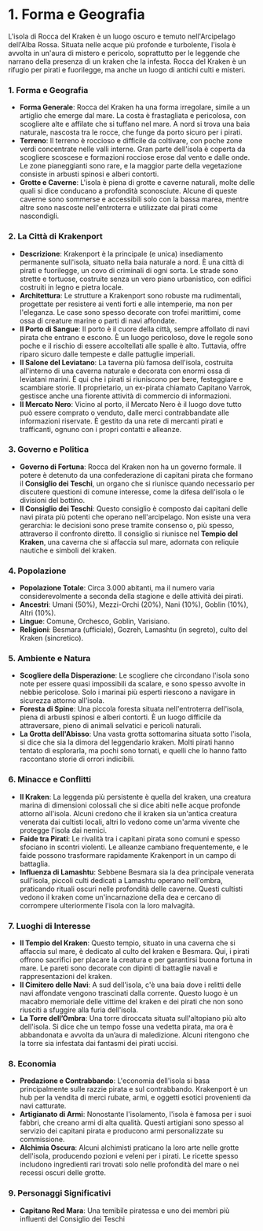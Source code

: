 # **1. Forma e Geografia**
L'isola di Rocca del Kraken è un luogo oscuro e temuto nell'Arcipelago dell'Alba Rossa. Situata nelle acque più profonde e turbolente, l'isola è avvolta in un'aura di mistero e pericolo, soprattutto per le leggende che narrano della presenza di un kraken che la infesta. Rocca del Kraken è un rifugio per pirati e fuorilegge, ma anche un luogo di antichi culti e misteri.

### **1. Forma e Geografia**
- **Forma Generale**: Rocca del Kraken ha una forma irregolare, simile a un artiglio che emerge dal mare. La costa è frastagliata e pericolosa, con scogliere alte e affilate che si tuffano nel mare. A nord si trova una baia naturale, nascosta tra le rocce, che funge da porto sicuro per i pirati.
- **Terreno**: Il terreno è roccioso e difficile da coltivare, con poche zone verdi concentrate nelle valli interne. Gran parte dell'isola è coperta da scogliere scoscese e formazioni rocciose erose dal vento e dalle onde. Le zone pianeggianti sono rare, e la maggior parte della vegetazione consiste in arbusti spinosi e alberi contorti.
- **Grotte e Caverne**: L'isola è piena di grotte e caverne naturali, molte delle quali si dice conducano a profondità sconosciute. Alcune di queste caverne sono sommerse e accessibili solo con la bassa marea, mentre altre sono nascoste nell'entroterra e utilizzate dai pirati come nascondigli.

### **2. La Città di Krakenport**
- **Descrizione**: Krakenport è la principale (e unica) insediamento permanente sull'isola, situato nella baia naturale a nord. È una città di pirati e fuorilegge, un covo di criminali di ogni sorta. Le strade sono strette e tortuose, costruite senza un vero piano urbanistico, con edifici costruiti in legno e pietra locale.
- **Architettura**: Le strutture a Krakenport sono robuste ma rudimentali, progettate per resistere ai venti forti e alle intemperie, ma non per l'eleganza. Le case sono spesso decorate con trofei marittimi, come ossa di creature marine o parti di navi affondate.
- **Il Porto di Sangue**: Il porto è il cuore della città, sempre affollato di navi pirata che entrano e escono. È un luogo pericoloso, dove le regole sono poche e il rischio di essere accoltellati alle spalle è alto. Tuttavia, offre riparo sicuro dalle tempeste e dalle pattuglie imperiali.
- **Il Salone del Leviatano**: La taverna più famosa dell'isola, costruita all'interno di una caverna naturale e decorata con enormi ossa di leviatani marini. È qui che i pirati si riuniscono per bere, festeggiare e scambiare storie. Il proprietario, un ex-pirata chiamato Capitano Varrok, gestisce anche una fiorente attività di commercio di informazioni.
- **Il Mercato Nero**: Vicino al porto, il Mercato Nero è il luogo dove tutto può essere comprato o venduto, dalle merci contrabbandate alle informazioni riservate. È gestito da una rete di mercanti pirati e trafficanti, ognuno con i propri contatti e alleanze.

### **3. Governo e Politica**
- **Governo di Fortuna**: Rocca del Kraken non ha un governo formale. Il potere è detenuto da una confederazione di capitani pirata che formano il **Consiglio dei Teschi**, un organo che si riunisce quando necessario per discutere questioni di comune interesse, come la difesa dell'isola o le divisioni del bottino.
- **Il Consiglio dei Teschi**: Questo consiglio è composto dai capitani delle navi pirata più potenti che operano nell'arcipelago. Non esiste una vera gerarchia: le decisioni sono prese tramite consenso o, più spesso, attraverso il confronto diretto. Il consiglio si riunisce nel **Tempio del Kraken**, una caverna che si affaccia sul mare, adornata con reliquie nautiche e simboli del kraken.

### **4. Popolazione**
- **Popolazione Totale**: Circa 3.000 abitanti, ma il numero varia considerevolmente a seconda della stagione e delle attività dei pirati.
- **Ancestri**: Umani (50%), Mezzi-Orchi (20%), Nani (10%), Goblin (10%), Altri (10%).
- **Lingue**: Comune, Orchesco, Goblin, Varisiano.
- **Religioni**: Besmara (ufficiale), Gozreh, Lamashtu (in segreto), culto del Kraken (sincretico).

### **5. Ambiente e Natura**
- **Scogliere della Disperazione**: Le scogliere che circondano l'isola sono note per essere quasi impossibili da scalare, e sono spesso avvolte in nebbie pericolose. Solo i marinai più esperti riescono a navigare in sicurezza attorno all'isola.
- **Foresta di Spine**: Una piccola foresta situata nell'entroterra dell'isola, piena di arbusti spinosi e alberi contorti. È un luogo difficile da attraversare, pieno di animali selvatici e pericoli naturali.
- **La Grotta dell'Abisso**: Una vasta grotta sottomarina situata sotto l'isola, si dice che sia la dimora del leggendario kraken. Molti pirati hanno tentato di esplorarla, ma pochi sono tornati, e quelli che lo hanno fatto raccontano storie di orrori indicibili.

### **6. Minacce e Conflitti**
- **Il Kraken**: La leggenda più persistente è quella del kraken, una creatura marina di dimensioni colossali che si dice abiti nelle acque profonde attorno all'isola. Alcuni credono che il kraken sia un'antica creatura venerata dai cultisti locali, altri lo vedono come un'arma vivente che protegge l'isola dai nemici.
- **Faide tra Pirati**: Le rivalità tra i capitani pirata sono comuni e spesso sfociano in scontri violenti. Le alleanze cambiano frequentemente, e le faide possono trasformare rapidamente Krakenport in un campo di battaglia.
- **Influenza di Lamashtu**: Sebbene Besmara sia la dea principale venerata sull'isola, piccoli culti dedicati a Lamashtu operano nell'ombra, praticando rituali oscuri nelle profondità delle caverne. Questi cultisti vedono il kraken come un'incarnazione della dea e cercano di corrompere ulteriormente l'isola con la loro malvagità.

### **7. Luoghi di Interesse**
- **Il Tempio del Kraken**: Questo tempio, situato in una caverna che si affaccia sul mare, è dedicato al culto del kraken e Besmara. Qui, i pirati offrono sacrifici per placare la creatura e per garantirsi buona fortuna in mare. Le pareti sono decorate con dipinti di battaglie navali e rappresentazioni del kraken.
- **Il Cimitero delle Navi**: A sud dell'isola, c'è una baia dove i relitti delle navi affondate vengono trascinati dalla corrente. Questo luogo è un macabro memoriale delle vittime del kraken e dei pirati che non sono riusciti a sfuggire alla furia dell'isola.
- **La Torre dell’Ombra**: Una torre diroccata situata sull'altopiano più alto dell'isola. Si dice che un tempo fosse una vedetta pirata, ma ora è abbandonata e avvolta da un’aura di maledizione. Alcuni ritengono che la torre sia infestata dai fantasmi dei pirati uccisi.

### **8. Economia**
- **Predazione e Contrabbando**: L'economia dell'isola si basa principalmente sulle razzie pirata e sul contrabbando. Krakenport è un hub per la vendita di merci rubate, armi, e oggetti esotici provenienti da navi catturate.
- **Artigianato di Armi**: Nonostante l'isolamento, l'isola è famosa per i suoi fabbri, che creano armi di alta qualità. Questi artigiani sono spesso al servizio dei capitani pirata e producono armi personalizzate su commissione.
- **Alchimia Oscura**: Alcuni alchimisti praticano la loro arte nelle grotte dell'isola, producendo pozioni e veleni per i pirati. Le ricette spesso includono ingredienti rari trovati solo nelle profondità del mare o nei recessi oscuri delle grotte.

### **9. Personaggi Significativi**
- **Capitano Red Mara**: Una temibile piratessa e uno dei membri più influenti del Consiglio dei Teschi